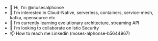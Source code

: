 - 👋 Hi, I’m @mosesalphonse
- 👀 I’m interested in Cloud-Native, serverless, containers, service-mesh, kafka, opensource etc
- 🌱 I’m currently learning evolutionary architecture, streaming API
- 💞️ I’m looking to collaborate on Istio Security
- 📫 How to reach me Linkedin (moses-alphonse-b5644967)

<!---
mosesalphonse/mosesalphonse is a ✨ special ✨ repository because its `README.md` (this file) appears on your GitHub profile.
You can click the Preview link to take a look at your changes.
--->
